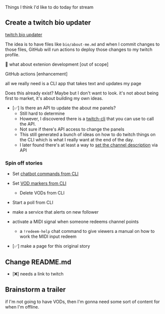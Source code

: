 
Things I think I'd like to do today for stream

## Create a twitch bio updater
[twitch bio updater](twitch-bio-updater.md)

The idea is to have files like `bio/about-me.md` and when I commit changes
to those files, GitHub will run actions to deploy those changes to my twitch
profile.

🤔 what about extenion development [out of scope]

GitHub actions [enhancement] 

all we really need is a CLI app that takes text and updates my page

Does this already exist? Maybe but I don't want to look. it's not about being 
first to market, it's about building my own ideas.

- [✅] Is there an API to update the about me panels?
    - Still hard to determine
    - However, I discovered there is a [twitch-cli](https://dev.twitch.tv/docs/cli/) that you can use to call the API.
    - Not sure if there's API access to change the panels
    - This still generated a bunch of ideas on how to do twitch things on the 
    CLI which is what I really want at the end of the day.
    - I later found there's at least a way to [set the channel description](https://dev.twitch.tv/docs/api/reference/#update-user)
    via API

### Spin off stories

- Set [chatbot commands from CLI](chatbot-commands-from-cli.md)
- Set [VOD markers from CLI](vod-markers-from-cli.md)
    - Delete VODs from CLI
- Start a poll from CLI
- make a service that alerts on new follower
- activate a MIDI signal when someone redeems channel points
    - a `!redeem-help` chat command to give viewers a manual on how to work the 
    MIDI input redeem

- [✅] make a page for this original story

## Change README.md
- [❌] needs a link to twitch

## Brainstorm a trailer
if I'm not going to have VODs, then I'm gonna need some sort of content for 
when I'm offline.


